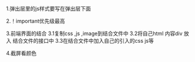 1.弹出层里的js样式要写在弹出层下面

2.！important优先级最高

3.前端界面的结合 3.1复制css ,js ,image到结合文件中 3.2将自己html 内容div 放入 结合文件的接口中 3.3在结合文件中加入自己的引入的css js等

4.截屏看颜色